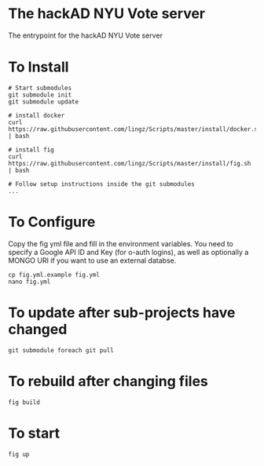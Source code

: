 The hackAD NYU Vote server
==========================

The entrypoint for the hackAD NYU Vote server

To Install
==========

```
# Start submodules
git submodule init
git submodule update

# install docker
curl https://raw.githubusercontent.com/lingz/Scripts/master/install/docker.sh | bash

# install fig
curl https://raw.githubusercontent.com/lingz/Scripts/master/install/fig.sh | bash

# Follow setup instructions inside the git submodules
...
```

To Configure
===========

Copy the fig yml file and fill in the environment variables.
You need to specify a Google API ID and Key (for o-auth logins), as well as optionally
a MONGO URI if you want to use an external databse.

```
cp fig.yml.example fig.yml
nano fig.yml
```

To update after sub-projects have changed
==============================

```
git submodule foreach git pull
```

To rebuild after changing files
==============================

```
fig build
```

To start
=======
```
fig up
```

